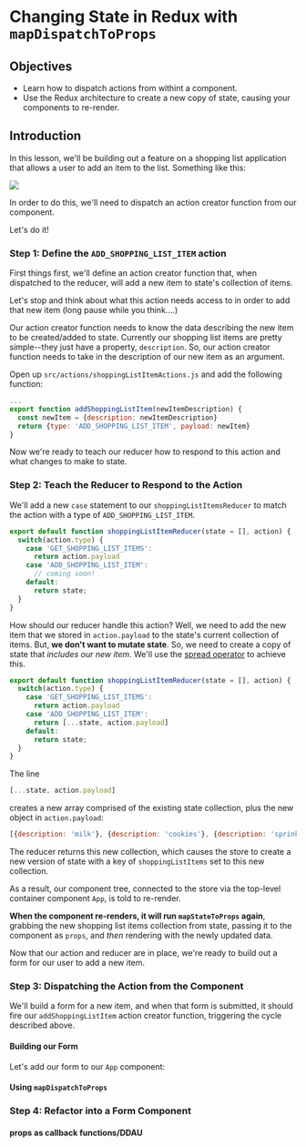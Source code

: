 # Changing State in Redux with `mapDispatchToProps`

## Objectives

* Learn how to dispatch actions from withint a component.
* Use the Redux architecture to create a new copy of state, causing your components to re-render.

## Introduction

In this lesson, we'll be building out a feature on a shopping list application that allows a user to add an item to the list. Something like this:

![](https://s3-us-west-2.amazonaws.com/curriculum-content/web-development/react/react-shopping-list-demo.gif)

In order to do this, we'll need to dispatch an action creator function from our component. 

Let's do it!

### Step 1: Define the `ADD_SHOPPING_LIST_ITEM` action

First things first, we'll define an action creator function that, when dispatched to the reducer, will add a new item to state's collection of items. 

Let's stop and think about what this action needs access to in order to add that new item (long pause while you think....)

Our action creator function needs to know the data describing the new item to be created/added to state. Currently our shopping list items are pretty simple--they just have a property, `description`. So, our action creator function needs to take in the description of our new item as an argument. 

Open up `src/actions/shoppingListItemActions.js` and add the following function:

```javascript
...
export function addShoppingListItem(newItemDescription) {
  const newItem = {description: newItemDescription}
  return {type: 'ADD_SHOPPING_LIST_ITEM', payload: newItem}
}
```

Now we're ready to teach our reducer how to respond to this action and what changes to make to state. 

### Step 2: Teach the Reducer to Respond to the Action

We'll add a new `case` statement to our `shoppingListItemsReducer` to match the action with a type of `ADD_SHOPPING_LIST_ITEM`. 

```javascript
export default function shoppingListItemReducer(state = [], action) {
  switch(action.type) {
    case 'GET_SHOPPING_LIST_ITEMS':
      return action.payload
    case 'ADD_SHOPPING_LIST_ITEM':
      // coming soon!
    default: 
      return state;
  }
}
```

How should our reducer handle this action? Well, we need to add the new item that we stored in `action.payload` to the state's current collection of items. But, **we don't want to mutate state**. So, we need to create a copy of state that *includes our new item*. We'll use the [spread operator](https://developer.mozilla.org/en-US/docs/Web/JavaScript/Reference/Operators/Spread_operator) to achieve this. 

```javascript
export default function shoppingListItemReducer(state = [], action) {
  switch(action.type) {
    case 'GET_SHOPPING_LIST_ITEMS':
      return action.payload
    case 'ADD_SHOPPING_LIST_ITEM':
      return [...state, action.payload]
    default: 
      return state;
  }
}
```

The line 

```javascript
[...state, action.payload]
```

creates a new array comprised of the existing state collection, plus the new object in `action.payload`:

```javascript
[{description: 'milk'}, {description: 'cookies'}, {description: 'sprinkles'}, {description: 'chocolate'}]
```

The reducer returns this new collection, which causes the store to create a new version of state with a key of `shoppingListItems` set to this new collection. 

As a result, our component tree, connected to the store via the top-level container component `App`, is told to re-render. 

**When the component re-renders, it will run `mapStateToProps` again**, grabbing the new shopping list items collection from state, passing it to the component as `props`, and *then* rendering with the newly updated data. 

Now that our action and reducer are in place, we're ready to build out a form for our user to add a new item. 


### Step 3: Dispatching the Action from the Component

We'll build a form for a new item, and when that form is submitted, it should fire our `addShoppingListItem` action creator function, triggering the cycle described above. 

#### Building our Form

Let's add our form to our `App` component:



#### Using `mapDispatchToProps`
### Step 4: Refactor into a Form Component
#### props as callback functions/DDAU